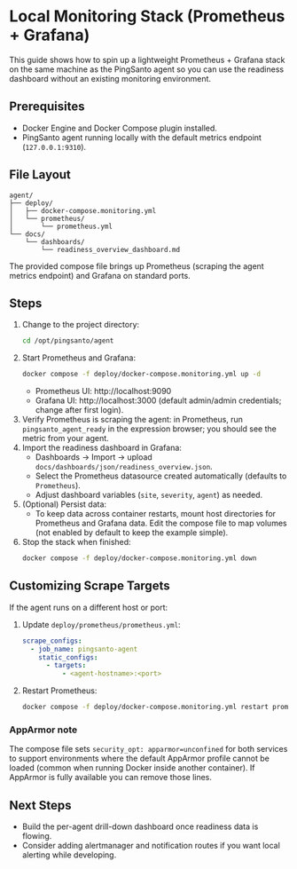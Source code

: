 # Local Monitoring Stack (Prometheus + Grafana)

This guide shows how to spin up a lightweight Prometheus + Grafana stack on the same machine as the PingSanto agent so you can use the readiness dashboard without an existing monitoring environment.

## Prerequisites
- Docker Engine and Docker Compose plugin installed.
- PingSanto agent running locally with the default metrics endpoint (`127.0.0.1:9310`).

## File Layout
```
agent/
├── deploy/
│   ├── docker-compose.monitoring.yml
│   └── prometheus/
│       └── prometheus.yml
└── docs/
    └── dashboards/
        └── readiness_overview_dashboard.md
```

The provided compose file brings up Prometheus (scraping the agent metrics endpoint) and Grafana on standard ports.

## Steps
1. Change to the project directory:
   ```bash
   cd /opt/pingsanto/agent
   ```
2. Start Prometheus and Grafana:
   ```bash
   docker compose -f deploy/docker-compose.monitoring.yml up -d
   ```
   - Prometheus UI: http://localhost:9090
   - Grafana UI: http://localhost:3000 (default admin/admin credentials; change after first login).
3. Verify Prometheus is scraping the agent: in Prometheus, run `pingsanto_agent_ready` in the expression browser; you should see the metric from your agent.
4. Import the readiness dashboard in Grafana:
   - Dashboards → Import → upload `docs/dashboards/json/readiness_overview.json`.
   - Select the Prometheus datasource created automatically (defaults to `Prometheus`).
   - Adjust dashboard variables (`site`, `severity`, `agent`) as needed.
5. (Optional) Persist data:
   - To keep data across container restarts, mount host directories for Prometheus and Grafana data. Edit the compose file to map volumes (not enabled by default to keep the example simple).
6. Stop the stack when finished:
   ```bash
   docker compose -f deploy/docker-compose.monitoring.yml down
   ```

## Customizing Scrape Targets
If the agent runs on a different host or port:
1. Update `deploy/prometheus/prometheus.yml`:
   ```yaml
   scrape_configs:
     - job_name: pingsanto-agent
       static_configs:
         - targets:
             - <agent-hostname>:<port>
   ```
2. Restart Prometheus:
   ```bash
   docker compose -f deploy/docker-compose.monitoring.yml restart prometheus
   ```

### AppArmor note
The compose file sets `security_opt: apparmor=unconfined` for both services to support environments where the default AppArmor profile cannot be loaded (common when running Docker inside another container). If AppArmor is fully available you can remove those lines.

## Next Steps
- Build the per-agent drill-down dashboard once readiness data is flowing.
- Consider adding alertmanager and notification routes if you want local alerting while developing.
